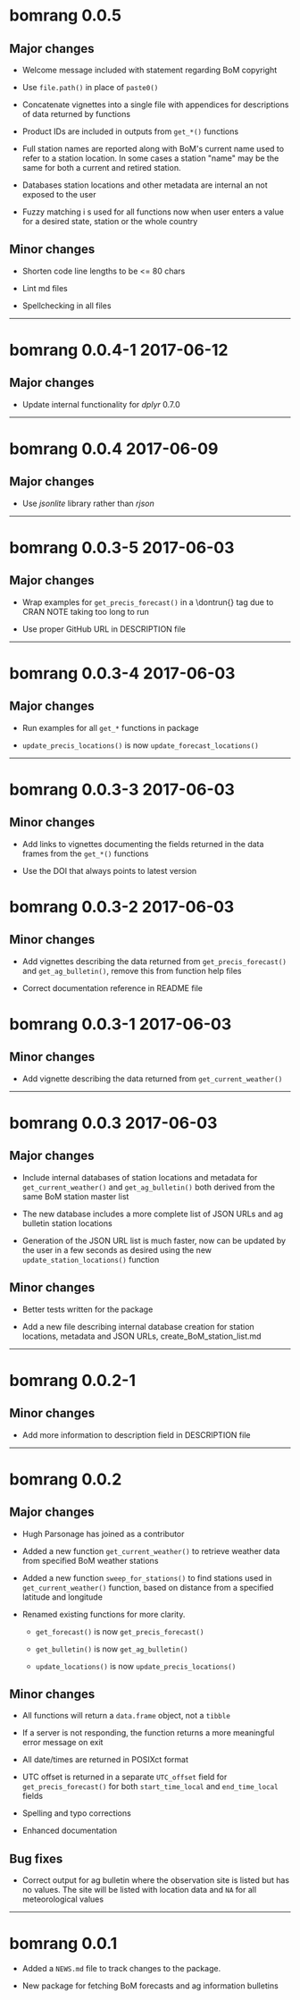 # bomrang 0.0.5

## Major changes

- Welcome message included with statement regarding BoM copyright

- Use `file.path()` in place of `paste0()`

- Concatenate vignettes into a single file with appendices for descriptions of
data returned by functions

- Product IDs are included in outputs from `get_*()` functions

- Full station names are reported along with BoM's current name used to refer
to a station location. In some cases a station "name" may be the same for both
a current and retired station.

- Databases station locations and other metadata are internal an not exposed to
the user

- Fuzzy matching i s used for all functions now when user enters a value for
a desired state, station or the whole country

## Minor changes

- Shorten code line lengths to be <= 80 chars

- Lint md files

- Spellchecking in all files

--------------------------------------------------------------------------------

# bomrang 0.0.4-1 2017-06-12

## Major changes

- Update internal functionality for _dplyr_ 0.7.0

--------------------------------------------------------------------------------

# bomrang 0.0.4 2017-06-09

## Major changes

- Use _jsonlite_ library rather than _rjson_

--------------------------------------------------------------------------------

# bomrang 0.0.3-5 2017-06-03

## Major changes

- Wrap examples for `get_precis_forecast()` in a \dontrun{} tag due to CRAN NOTE
taking too long to run

- Use proper GitHub URL in DESCRIPTION file

--------------------------------------------------------------------------------

# bomrang 0.0.3-4 2017-06-03

## Major changes

- Run examples for all `get_*` functions in package

- `update_precis_locations()` is now `update_forecast_locations()`

--------------------------------------------------------------------------------

# bomrang 0.0.3-3 2017-06-03

## Minor changes

- Add links to vignettes documenting the fields returned in the data frames from
the `get_*()` functions

- Use the DOI that always points to latest version

# bomrang 0.0.3-2 2017-06-03

## Minor changes
- Add vignettes describing the data returned from `get_precis_forecast()` and
`get_ag_bulletin()`, remove this from function help files

- Correct documentation reference in README file

# bomrang 0.0.3-1 2017-06-03

## Minor changes
- Add vignette describing the data returned from `get_current_weather()`

--------------------------------------------------------------------------------

# bomrang 0.0.3 2017-06-03

## Major changes

- Include internal databases of station locations and metadata for
`get_current_weather()` and `get_ag_bulletin()` both derived from the same BoM
station master list

- The new database includes a more complete list of JSON URLs and ag bulletin
station locations

- Generation of the JSON URL list is much faster, now can be updated by the user
in a few seconds as desired using the new `update_station_locations()` function

## Minor changes
- Better tests written for the package  

- Add a new file describing internal database creation for station locations,
metadata and JSON URLs, create_BoM_station_list.md

--------------------------------------------------------------------------------

# bomrang 0.0.2-1

## Minor changes

- Add more information to description field in DESCRIPTION file

--------------------------------------------------------------------------------

# bomrang 0.0.2

## Major changes

- Hugh Parsonage has joined as a contributor  

- Added a new function `get_current_weather()` to retrieve weather data from 
specified BoM weather stations  

- Added a new function `sweep_for_stations()` to find stations used in 
`get_current_weather()` function, based on distance from a specified latitude 
and longitude

- Renamed existing functions for more clarity.

  - `get_forecast()` is now `get_precis_forecast()`

  - `get_bulletin()` is now `get_ag_bulletin()`

  - `update_locations()` is now `update_precis_locations()`

## Minor changes

- All functions will return a `data.frame` object, not a `tibble`  

- If a server is not responding, the function returns a more meaningful error
message on exit  

- All date/times are returned in POSIXct format

- UTC offset is returned in a separate `UTC_offset` field for
`get_precis_forecast()` for both `start_time_local` and `end_time_local` fields

- Spelling and typo corrections

- Enhanced documentation  

## Bug fixes

- Correct output for ag bulletin where the observation site is listed but has no
values. The site will be listed with location data and `NA` for all
meteorological values  

--------------------------------------------------------------------------------

# bomrang 0.0.1

- Added a `NEWS.md` file to track changes to the package.

- New package for fetching BoM forecasts and ag information bulletins
